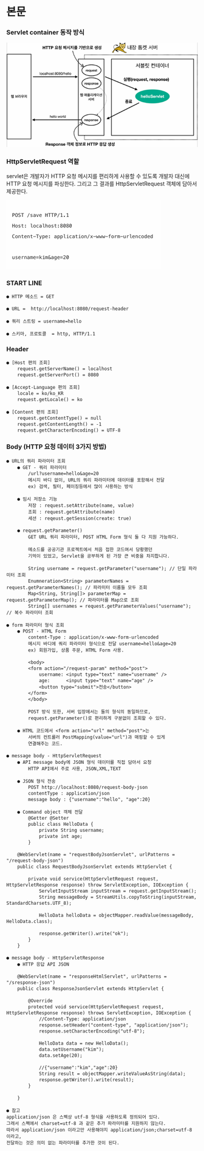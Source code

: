 # 본문

### Servlet container 동작 방식
![Servlet_Response](../Servlet_img/servlet.png)

### HttpServletRequest 역할
servlet은 개발자가 HTTP 요청 메시지를 편리하게 사용할 수 있도록 개발자 대신에
HTTP 요청 메시지를 파싱한다. 그리고 그 결과를 HttpServletRequest 객체에 담아서 제공한다.

![HTTP_Message](../Servlet_img/HTTP_Message.png)

###  START LINE

    ● HTTP 메소드 = GET
    
    ● URL =  http://localhost:8080/request-header             

    ● 쿼리 스트링 = username=hello       

    ● 스키마, 프로토콜  = http, HTTP/1.1  

###  Header    

    ● [Host 편의 조회]
        request.getServerName() = localhost
        request.getServerPort() = 8080

    ● [Accept-Language 편의 조회]
        locale = ko/ko_KR
        request.getLocale() = ko

    ● [Content 편의 조회]
        request.getContentType() = null
        request.getContentLength() = -1
        request.getCharacterEncoding() = UTF-8   

###  Body (HTTP 요청 데이터 3가지 방법)

    ● URL의 쿼리 파라미터 조회
        ● GET - 쿼리 파라미터
            /url?username=hello&age=20
            메시지 바디 없이, URL의 쿼리 파라미터에 데이터를 포함해서 전달
            ex) 검색, 필터, 페이징등에서 많이 사용하는 방식     

        ● 임시 저장소 기능
            저장 : request.setAttribute(name, value)
            조회 : request.getAttribute(name)
            세션 : reqeust.getSession(create: true)         

        ● request.getParameter() 
            GET URL 쿼리 파라미터, POST HTML Form 형식 둘 다 지원 가능하다.

            메소드를 공공기관 프로젝트에서 처음 접한 코드여서 당황했던 
            기억이 있었고, Servlet을 공부하게 된 가장 큰 비중을 차지합니다.

            String username = request.getParameter("username"); // 단일 파라미터 조회
            Enumneration<String> parameterNames = request.getParameterNames(); // 파라미터 이름들 모두 조회
            Map<String, String[]> parameterMap = request.getParameterMap(); // 파라미터를 Map으로 조회
            String[] usernames = request.getParameterValues("username"); // 복수 파라미터 조회         

    ● form 파라미터 형식 조회
        ● POST - HTML Form
            content-Type : application/x-www-form-urlencoded
            메시지 바디에 쿼리 파라미터 형식으로 전달 username=hello&age=20
            ex) 회원가입, 상품 주문, HTML Form 사용.

            <body>
            <form action="/request-param" method="post">
                username: <input type="text" name="username" />
                age:      <input type="text" name="age" />
                <button type="submit">전송</button>
            </form>
            </body>

            POST 방식 또한, 서버 입장에서는 둘의 형식의 동일하므로, 
            request.getParameter()로 편리하게 구분없이 조회할 수 있다.

        ● HTML 코드에서 <form action="url" method="post">는
            서버의 컨트롤러 PostMapping(value="url")과 매핑할 수 있게 
            연결해주는 코드.

    ● message body - HttpServletRequest
        ● API message body에 JSON 형식 데이터를 직접 담아서 요청
            HTTP API에서 주로 사용, JSON,XML,TEXT   

        ● JSON 형식 전송
            POST http://localhost:8080/request-body-json    
            contentType : application/json
            message body : {"username":"hello", "age":20}

        ● Command object 객체 전달
            @Getter @Setter
            public class HelloData {
                private String username;
                private int age;
            }

        @WebServlet(name = "requestBodyJsonServlet", urlPatterns = "/request-body-json")    
        public class RequestBodyJsonServlet extends HttpServlet {
           
            private void service(HttpServletRequest request, HttpServletResponse response) throw ServletException, IOException {
                ServletInputStream inputStream = request.getInputStream();
                String messageBody = StreamUtils.copyToString(inputStream, StandardCharsets.UTF_8);

                HelloData helloData = objectMapper.readValue(messageBody, HelloData.class);

                response.getWriter().write("ok");
            }
        }

    ● message body - HttpServletResponse
        ● HTTP 응답 API JSON

        @WebServlet(name = "responseHtmlServlet", urlPatterns = "/sresponse-json")
        public class ResponseJsonServlet extends HttpServlet {

            @Override
            protected void service(HttpServletRequest request, HttpServletResponse response) throws ServletException, IOException {
                //Content-Type: application/json
                response.setHeader("content-type", "application/json");
                response.setCharacterEncoding("utf-8");

                HelloData data = new HelloData();
                data.setUsername("kim");
                data.setAge(20);

                //{"username":"kim","age":20}
                String result = objectMapper.writeValueAsString(data);
                response.getWriter().write(result);
            }
            
        }

    ● 참고
    application/json 은 스펙상 utf-8 형식을 사용하도록 정의되어 있다. 
    그래서 스펙에서 charset=utf-8 과 같은 추가 파라미터를 지원하지 않는다. 
    따라서 application/json 이라고만 사용해야지 application/json;charset=utf-8 이라고, 
    전달하는 것은 의미 없는 파라미터를 추가한 것이 된다.    



    